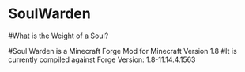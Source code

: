 # SoulWarden

#What is the Weight of a Soul?

#Soul Warden is a Minecraft Forge Mod for Minecraft Version 1.8
#It is currently compiled against Forge Version: 1.8-11.14.4.1563
